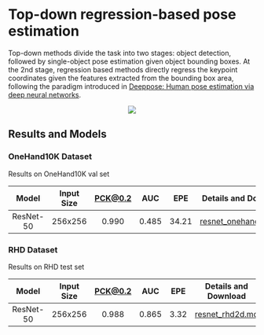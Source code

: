 # Top-down regression-based pose estimation

Top-down methods divide the task into two stages: object detection, followed by single-object pose estimation given object bounding boxes. At the 2nd stage, regression based methods directly regress the keypoint coordinates given the features extracted from the bounding box area, following the paradigm introduced in [Deeppose: Human pose estimation via deep neural networks](http://openaccess.thecvf.com/content_cvpr_2014/html/Toshev_DeepPose_Human_Pose_2014_CVPR_paper.html).

<div align=center>
<img src="https://user-images.githubusercontent.com/15977946/146515040-a82a8a29-d6bc-42f1-a2ab-7dfa610ce363.png">
</div>

## Results and Models

### OneHand10K Dataset

Results on OneHand10K val set

|   Model   | Input Size | PCK@0.2 |  AUC  |  EPE  |                   Details and Download                    |
| :-------: | :--------: | :-----: | :---: | :---: | :-------------------------------------------------------: |
| ResNet-50 |  256x256   |  0.990  | 0.485 | 34.21 | [resnet_onehand10k.md](./onehand10k/resnet_onehand10k.md) |

### RHD Dataset

Results on RHD test set

|   Model   | Input Size | PCK@0.2 |  AUC  | EPE  |            Details and Download            |
| :-------: | :--------: | :-----: | :---: | :--: | :----------------------------------------: |
| ResNet-50 |  256x256   |  0.988  | 0.865 | 3.32 | [resnet_rhd2d.md](./rhd2d/resnet_rhd2d.md) |
